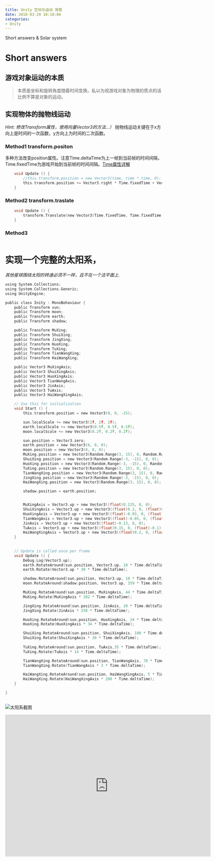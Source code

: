 ```yaml
---
title: Unity 空间与运动 简答
date: 2018-03-29 10:10:04
categories:
- Unity
---
```


Short answers & Solar system

# Short answers 

## 游戏对象运动的本质
> 本质是坐标和旋转角度随着时间变换。私以为视游戏对象为物理的质点的话比例不算是对象的运动。

## 实现物体的抛物线运动
*Hint: 修改Transform属性，使用向量Vector3的方法…）*
抛物线运动关键在于x方向上是时间的一次函数，y方向上为时间的二次函数。
### Method1 transform.positon  
多种方法改变position属性。注意Time.deltaTime为上一帧到当前帧的时间间隔，Time.fixedTime为游戏开始到当前帧的时间间隔。[Time属性详解](https://www.cnblogs.com/caymanlu/p/6361675.html)
```c
    void Update () {
        //this.transform.position = new Vector3(time, time * time, 0); 
        this.transform.position += Vector3.right * Time.fixedTime + Vector3.up * Time.fixedTime * Time.fixedTime;
    }
```
### Method2 transform.traslate
```c
    void Update () {
        transform.Translate(new Vector3(Time.fixedTime, Time.fixedTime * Time.fixedTime, 0));
    }
```
### Method3 
```c
```
# 实现一个完整的太阳系，
*其他星球围绕太阳的转速必须不一样，且不在一个法平面上.*

```c
using System.Collections;
using System.Collections.Generic;
using UnityEngine;

public class Inity : MonoBehaviour {
    public Transform sun;
    public Transform moon;
    public Transform earth;
    public Transform shadow;

    public Transform MuXing;
    public Transform ShuiXing;
    public Transform JingXing;
    public Transform HuoXing;
    public Transform TuXing;
    public Transform TianWangXing;
    public Transform HaiWangXing;

    public Vector3 MuXingAxis;
    public Vector3 ShuiXingAxis;
    public Vector3 HuoXingAxis;
    public Vector3 TianWangAxis;
    public Vector3 JinAxis;
    public Vector3 TuAxis;
    public Vector3 HaiWangXingAxis;

    // Use this for initialization
    void Start () {
        this.transform.position = new Vector3(0, 0, -25);

        sun.localScale += new Vector3(2f, 2f, 2f);
        earth.localScale += new Vector3(0.5f, 0.5f, 0.5f);
        moon.localScale += new Vector3(0.2f, 0.2f, 0.2f);

        sun.position = Vector3.zero;
        earth.position = new Vector3(6, 0, 0);
        moon.position = new Vector3(8, 0, 0);
        MuXing.position = new Vector3(Random.Range(3, 15), 0, Random.Range(1, 20));
        ShuiXing.position = new Vector3(Random.Range(-3, -15), 0, 0);
        HuoXing.position = new Vector3(Random.Range(-3, -15), 0, Random.Range(-1, -20));
        TuXing.position = new Vector3(Random.Range(3, 15), 0, 0);
        TianWangXing.position = new Vector3(Random.Range(3, 15), 0, Random.Range(1, 20));
        JingXing.position = new Vector3(Random.Range(-3, -15), 0, 0);
        HaiWangXing.position = new Vector3(Random.Range(3, 15), 0, 0);

        shadow.position = earth.position;


        MuXingAxis = Vector3.up + new Vector3((float)0.125, 0, 0);
        ShuiXingAxis = Vector3.up + new Vector3((float)0.2, 0, (float)0.05);
        HuoXingAxis = Vector3.up + new Vector3((float)-0.03, 0, (float)0.273);
        TianWangAxis = Vector3.up + new Vector3((float)-0.05, 0, (float)-0.2);
        JinAxis = Vector3.up + new Vector3((float)-0.13, 0, 0);
        TuAxis = Vector3.up + new Vector3((float)0.15, 0, (float)-0.1);
        HaiWangXingAxis = Vector3.up + new Vector3((float)0.2, 0, (float)0.2);
    }
    
    
    // Update is called once per frame
    void Update () {
        Debug.Log(Vector3.up);
        earth.RotateAround(sun.position, Vector3.up, 10 * Time.deltaTime);
        earth.Rotate(Vector3.up * 30 * Time.deltaTime);

        shadow.RotateAround(sun.position, Vector3.up, 10 * Time.deltaTime);
        moon.RotateAround(shadow.position, Vector3.up, 359 * Time.deltaTime);

        MuXing.RotateAround(sun.position, MuXingAxis, 44 * Time.deltaTime);
        MuXing.Rotate(MuXingAxis * 102 * Time.deltaTime);

        JingXing.RotateAround(sun.position, JinAxis, 20 * Time.deltaTime);
        JingXing.Rotate(JinAxis * 250 * Time.deltaTime);

        HuoXing.RotateAround(sun.position, HuoXingAxis, 34 * Time.deltaTime);
        HuoXing.Rotate(HuoXingAxis * 34 * Time.deltaTime);

        ShuiXing.RotateAround(sun.position, ShuiXingAxis, 100 * Time.deltaTime);
        ShuiXing.Rotate(ShuiXingAxis * 30 * Time.deltaTime);
        
        TuXing.RotateAround(sun.position, TuAxis,35 * Time.deltaTime);
        TuXing.Rotate(TuAxis * 14 * Time.deltaTime);

        TianWangXing.RotateAround(sun.position, TianWangAxis, 70 * Time.deltaTime);
        TianWangXing.Rotate(TianWangAxis * 3 * Time.deltaTime);

        HaiWangXing.RotateAround(sun.position, HaiWangXingAxis, 5 * Time.deltaTime);
        HaiWangXing.Rotate(HaiWangXingAxis * 200 * Time.deltaTime);
    }

}



```

![太阳系截图](http://i2.bvimg.com/618639/ee69958b2995aa5e.png)

<iframe width="660" height="455" src="http://v.youku.com/v_show/id_XMzUxMjM2NDI2NA==.html?spm=a2hzp.8244740.0.0" frameborder="0" allowfullscreen></iframe>
